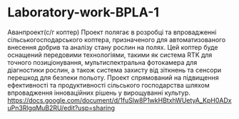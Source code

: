 # Laboratory-work-BPLA-1
Аванпроект(с/г коптер)
Проект полягає в розробці та впровадженні сільськогосподарського коптера, призначеного для автоматизованого внесення добрив та аналізу стану рослин на полях. Цей коптер буде оснащений передовими технологіями, такими як система RTK для точного позиціонування, мультиспектральна фотокамера для діагностики рослин, а також система захисту від зіткнень та сенсори перешкод для безпеки польоту. Проект спрямований на підвищення ефективності та продуктивності сільського господарства шляхом впровадження інноваційних рішень у вирощуванні культур.
https://docs.google.com/document/d/1fuSlw8P1wkHBtxhWUetyA_KpH0ADxuPn3RlgqMuB2RU/edit?usp=sharing
